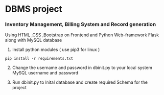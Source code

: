# DBMS project
###  Inventory Management, Billing System and Record generation
Using HTML ,CSS ,Bootstrap on Frontend and Python Web-framework Flask along with MySQL database

1. Install python modules ( use pip3 for linux )
```
pip install -r requirements.txt
```
2. Change the username and password in dbinit.py to your local system MySQL username and password

3. Run dbinit.py to Inital database and create required Schema for the project
